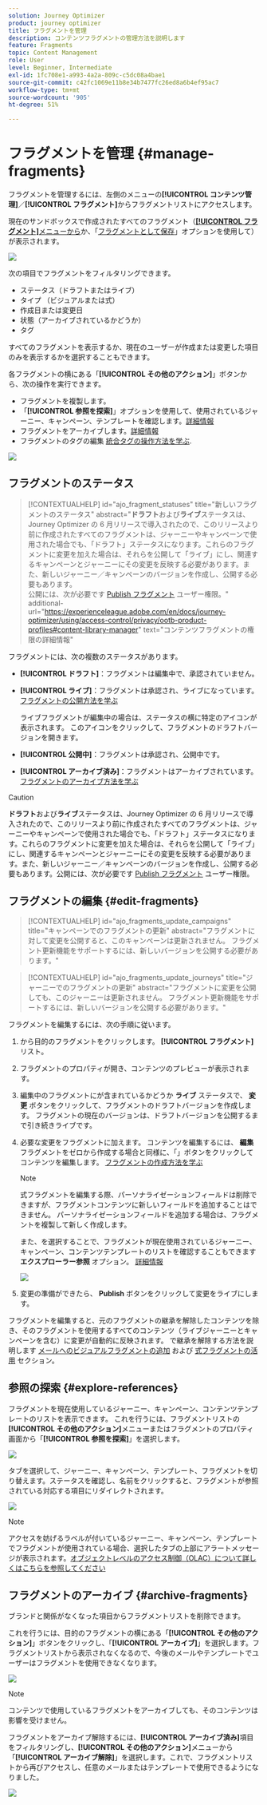 ```yaml
---
solution: Journey Optimizer
product: journey optimizer
title: フラグメントを管理
description: コンテンツフラグメントの管理方法を説明します
feature: Fragments
topic: Content Management
role: User
level: Beginner, Intermediate
exl-id: 1fc708e1-a993-4a2a-809c-c5dc08a4bae1
source-git-commit: c42fc1069e11b8e34b7477fc26ed8a6b4ef95ac7
workflow-type: tm+mt
source-wordcount: '905'
ht-degree: 51%

---
```


# フラグメントを管理 {#manage-fragments}

フラグメントを管理するには、左側のメニューの&#x200B;**[!UICONTROL コンテンツ管理]**／**[!UICONTROL フラグメント]**&#x200B;からフラグメントリストにアクセスします。

現在のサンドボックスで作成されたすべてのフラグメント（[**[!UICONTROL フラグメント]**&#x200B;メニューから](#create-fragments)か、「[フラグメントとして保存](#save-as-fragment)」オプションを使用して）が表示されます。

![](assets/fragment-list-filters.png)

次の項目でフラグメントをフィルタリングできます。

* ステータス（ドラフトまたはライブ）
* タイプ （ビジュアルまたは式）
* 作成日または変更日
* 状態（アーカイブされているかどうか）
* タグ

すべてのフラグメントを表示するか、現在のユーザーが作成または変更した項目のみを表示するかを選択することもできます。

各フラグメントの横にある「**[!UICONTROL その他のアクション]**」ボタンから、次の操作を実行できます。

* フラグメントを複製します。
* 「**[!UICONTROL 参照を探索]**」オプションを使用して、使用されているジャーニー、キャンペーン、テンプレートを確認します。[詳細情報](#explore-references)
* フラグメントをアーカイブします。[詳細情報](#archive-fragments)
* フラグメントのタグの編集 [統合タグの操作方法を学ぶ](../start/search-filter-categorize.md#tags).

![](assets/fragment-list-more-actions.png)

## フラグメントのステータス

>[!CONTEXTUALHELP]
>id="ajo_fragment_statuses"
>title="新しいフラグメントのステータス"
>abstract="**ドラフト**&#x200B;および&#x200B;**ライブ**&#x200B;ステータスは、Journey Optimizer の 6 月リリースで導入されたので、このリリースより前に作成されたすべてのフラグメントは、ジャーニーやキャンペーンで使用された場合でも、「ドラフト」ステータスになります。これらのフラグメントに変更を加えた場合は、それらを公開して「ライブ」にし、関連するキャンペーンとジャーニーにその変更を反映する必要があります。また、新しいジャーニー／キャンペーンのバージョンを作成し、公開する必要もあります。<br/>公開には、次が必要です <a href="https://experienceleague.adobe.com/en/docs/journey-optimizer/using/access-control/privacy/ootb-product-profiles#content-library-manage">Publish フラグメント</a> ユーザー権限。"
>additional-url="https://experienceleague.adobe.com/en/docs/journey-optimizer/using/access-control/privacy/ootb-product-profiles#content-library-manager" text="コンテンツフラグメントの権限の詳細情報"

フラグメントには、次の複数のステータスがあります。

* **[!UICONTROL ドラフト]**：フラグメントは編集中で、承認されていません。

* **[!UICONTROL ライブ]**：フラグメントは承認され、ライブになっています。 [フラグメントの公開方法を学ぶ](../content-management/create-fragments.md#publish)

  ライブフラグメントが編集中の場合は、ステータスの横に特定のアイコンが表示されます。 このアイコンをクリックして、フラグメントのドラフトバージョンを開きます。

* **[!UICONTROL 公開中]**：フラグメントは承認され、公開中です。
* **[!UICONTROL アーカイブ済み]**：フラグメントはアーカイブされています。 [フラグメントのアーカイブ方法を学ぶ](#archive-fragments)

>[!CAUTION]
>
>**ドラフト**&#x200B;および&#x200B;**ライブ**&#x200B;ステータスは、Journey Optimizer の 6 月リリースで導入されたので、このリリースより前に作成されたすべてのフラグメントは、ジャーニーやキャンペーンで使用された場合でも、「ドラフト」ステータスになります。これらのフラグメントに変更を加えた場合は、それらを公開して「ライブ」にし、関連するキャンペーンとジャーニーにその変更を反映する必要があります。また、新しいジャーニー／キャンペーンのバージョンを作成し、公開する必要もあります。公開には、次が必要です [Publish フラグメント](../administration/ootb-product-profiles.md#content-library-manager) ユーザー権限。

## フラグメントの編集 {#edit-fragments}

>[!CONTEXTUALHELP]
>id="ajo_fragments_update_campaigns"
>title="キャンペーンでのフラグメントの更新"
>abstract="フラグメントに対して変更を公開すると、このキャンペーンは更新されません。 フラグメント更新機能をサポートするには、新しいバージョンを公開する必要があります。"

>[!CONTEXTUALHELP]
>id="ajo_fragments_update_journeys"
>title="ジャーニーでのフラグメントの更新"
>abstract="フラグメントに変更を公開しても、このジャーニーは更新されません。 フラグメント更新機能をサポートするには、新しいバージョンを公開する必要があります。"

フラグメントを編集するには、次の手順に従います。

1. から目的のフラグメントをクリックします。 **[!UICONTROL フラグメント]** リスト。

1. フラグメントのプロパティが開き、コンテンツのプレビューが表示されます。

1. 編集中のフラグメントにが含まれているかどうか **ライブ** ステータスで、 **変更** ボタンをクリックして、フラグメントのドラフトバージョンを作成します。 フラグメントの現在のバージョンは、ドラフトバージョンを公開するまで引き続きライブです。

1. 必要な変更をフラグメントに加えます。 コンテンツを編集するには、 **編集** フラグメントをゼロから作成する場合と同様に、「」ボタンをクリックしてコンテンツを編集します。 [フラグメントの作成方法を学ぶ](#create-from-scratch)

   >[!NOTE]
   >
   >式フラグメントを編集する際、パーソナライゼーションフィールドは削除できますが、フラグメントコンテンツに新しいフィールドを追加することはできません。 パーソナライゼーションフィールドを追加する場合は、フラグメントを複製して新しく作成します。

   また、を選択することで、フラグメントが現在使用されているジャーニー、キャンペーン、コンテンツテンプレートのリストを確認することもできます **エクスプローラー参照** オプション。 [詳細情報](#explore-references)

   ![](assets/fragment-edit.png)

1. 変更の準備ができたら、 **Publish** ボタンをクリックして変更をライブにします。

フラグメントを編集すると、元のフラグメントの継承を解除したコンテンツを除き、そのフラグメントを使用するすべてのコンテンツ（ライブジャーニーとキャンペーンを含む）に変更が自動的に反映されます。 で継承を解除する方法を説明します [メールへのビジュアルフラグメントの追加](../email/use-visual-fragments.md#break-inheritance) および [式フラグメントの活用](../personalization/use-expression-fragments.md#break-inheritance) セクション。

## 参照の探索 {#explore-references}

フラグメントを現在使用しているジャーニー、キャンペーン、コンテンツテンプレートのリストを表示できます。 これを行うには、フラグメントリストの&#x200B;**[!UICONTROL その他のアクション]**&#x200B;メニューまたはフラグメントのプロパティ画面から「**[!UICONTROL 参照を探索]**」を選択します。

![](assets/fragment-explore-references.png)

タブを選択して、ジャーニー、キャンペーン、テンプレート、フラグメントを切り替えます。ステータスを確認し、名前をクリックすると、フラグメントが参照されている対応する項目にリダイレクトされます。

![](assets/fragment-usage-screen.png)

>[!NOTE]
>
>アクセスを妨げるラベルが付いているジャーニー、キャンペーン、テンプレートでフラグメントが使用されている場合、選択したタブの上部にアラートメッセージが表示されます。[オブジェクトレベルのアクセス制御（OLAC）について詳しくはこちらを参照してください](../administration/object-based-access.md)

## フラグメントのアーカイブ {#archive-fragments}

ブランドと関係がなくなった項目からフラグメントリストを削除できます。

これを行うには、目的のフラグメントの横にある「**[!UICONTROL その他のアクション]**」ボタンをクリックし、「**[!UICONTROL アーカイブ]**」を選択します。フラグメントリストから表示されなくなるので、今後のメールやテンプレートでユーザーはフラグメントを使用できなくなります。

![](assets/fragment-list-archive.png)

>[!NOTE]
>
>コンテンツで使用しているフラグメントをアーカイブしても、<!--it will remain in the email or template, but you won't be able to select it from the fragment list to edit it-->そのコンテンツは影響を受けません。

フラグメントをアーカイブ解除するには、**[!UICONTROL アーカイブ済み]**&#x200B;項目をフィルタリングし、**[!UICONTROL その他のアクション]**&#x200B;メニューから「**[!UICONTROL アーカイブ解除]**」を選択します。これで、フラグメントリストから再びアクセスし、任意のメールまたはテンプレートで使用できるようになりました。

![](assets/fragment-list-unarchive.png)

